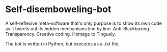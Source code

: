 # Self-disemboweling-bot
A self-reflexive meta-software that's only purpose is to show its own code as it tweets out its hidden mechanisms line by line. Anti-Blackboxing. Transparency. Creative coding. Homage to Tinguely.  

The bot is written in Python, but executes as a .txt file.
